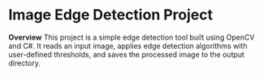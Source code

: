 
# Image Edge Detection Project

**Overview**
This project is a simple edge detection tool built using OpenCV and C#. It reads an input image, applies edge detection algorithms with user-defined thresholds, and saves the processed image to the output directory.
